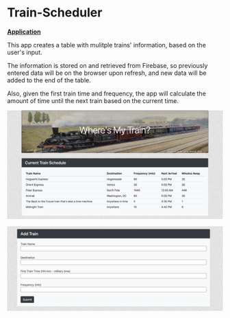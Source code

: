 # Train-Scheduler

**[Application](https://hebahm.github.io/Train-Scheduler/)**

This app creates a table with mulitple trains' information, based on the user's input.

The information is stored on and retrieved from Firebase, so previously entered data will be on the browser upon refresh, and new data will be added to the end of the table.

Also, given the first train time and frequency, the app will calculate the amount of time until the next train based on the current time.

![Train Data](./screenshot1.png)

![Form](./screenshot2.png)
